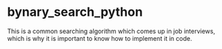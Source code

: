 # bynary_search_python
This is a common searching algorithm which comes up in job interviews, which is why it is important to know how to implement it in code.

